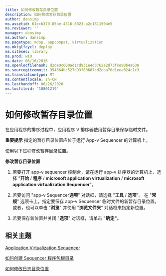 ```yaml
---
title: 如何修改暂存目录位置
description: 如何修改暂存目录位置
author: dansimp
ms.assetid: 61ecb379-85be-4316-8023-a2c1811504e5
ms.reviewer: ''
manager: dansimp
ms.author: dansimp
ms.pagetype: mdop, appcompat, virtualization
ms.mktglfcycl: deploy
ms.sitesec: library
ms.prod: w10
ms.date: 06/16/2016
ms.openlocfilehash: d2de0c600ad1cd931e4d3762a2d73fce90b4a638
ms.sourcegitcommit: 354664bc527d93f80687cd2eba70d1eea024c7c3
ms.translationtype: MT
ms.contentlocale: zh-CN
ms.lasthandoff: 06/26/2020
ms.locfileid: "10801219"
---
```

# 如何修改暂存目录位置


在应用程序的排序过程中，应用程序 V 排序器使用暂存目录保存临时文件。

**重要提示** 指定的暂存目录位置应位于运行 App-v Sequencer 的计算机上。

 

使用以下过程修改暂存目录位置。

**修改暂存目录位置**

1.  若要打开 app-v sequencer 控制台，请在运行 app-v 排序器的计算机上，选择 "**开始**  /  **程序**  /  **microsoft application virtualization**  /  **microsoft application virtualization Sequencer**"。

2.  若要访问 "app-v Sequencer**选项**" 对话框，请选择 "**工具**  /  **选项**"。 在 "**常规**" 选项卡上，指定要保存 app-v Sequencer 临时文件的新暂存目录位置。 或者，也可以单击 "**浏览**" 并使用 "**浏览文件夹**" 对话框来指定新位置。

3.  若要保存新位置并关闭 "**选项**" 对话框，请单击 **"确定"**。

## 相关主题


[Application Virtualization Sequencer](application-virtualization-sequencer.md)

[如何创建 Sequencer 程序包根目录](how-to-create-the-sequencer-package-root-directory.md)

[如何修改日志目录位置](how-to-modify-the-log-directory-location.md)

 

 





